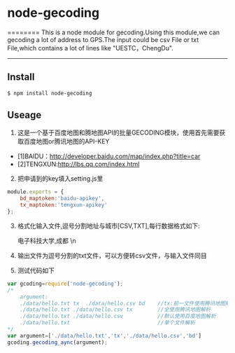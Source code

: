# node-gecoding
========
This is a node module for gecoding.Using this module,we can gecoding a lot of address to GPS.The input could be csv File or txt File,which contains a lot of lines like "UESTC，ChengDu".

--------
  
## Install
```bash
$ npm install node-gecoding
```
## Useage

1. 这是一个基于百度地图和腾地图API的批量GECODING模块，使用首先需要获取百度地图or腾讯地图的API-KEY

  - [1]BAIDU：http://developer.baidu.com/map/index.php?title=car<br>
  - [2]TENGXUN:http://lbs.qq.com/index.html<br>

2. 把申请到的key填入setting.js里
  ```js
  module.exports = {
	  bd_maptoken:'baidu-apikey',
	  tx_maptoken:'tengxun-apikey'
  };
  ```
3. 格式化输入文件,逗号分割地址与城市[CSV,TXT],每行数据格式如下:

    电子科技大学,成都 \n

4. 输出文件为逗号分割的txt文件，可以方便转csv文件，与输入文件同目
5. 测试代码如下

```js
var gcoding=require('node-gecoding');
/*
    argument:
    ./data/hello.txt tx  ./data/hello.csv bd    //tx:前一文件使用腾讯地图解析 bd:后一个文使用百度地图解析
    ./data/hello.txt ./data/hello.csv tx        //全使用腾讯地图解析
    ./data/hello.txt ./data/hello.csv           //默认使用百度地图解析
    ./data/hello.txt                            //单个文件解析
*/
var argument=['./data/hello.txt','tx','./data/hello.csv','bd']
gcoding.gecoding_aync(argument);
```
